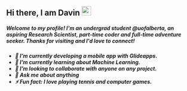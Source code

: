 ## Hi there, I am Davin <img src="https://media.giphy.com/media/hvRJCLFzcasrR4ia7z/giphy.gif" width="25px">
<h5> Welcome to my profile! I'm an undergrad student @uofalberta, an aspiring Research Scientist, part-time coder and full-time adventure seeker. Thanks for visiting and I'd love to connect!<h5/>
<ul>  
 <li> 🔭 I’m currently developing a mobile app with Glideapps.</li>
 <li> 🌱 I’m currently learning about Machine Learning.</li>
 <li> 👯 I’m looking to collaborate with anyone on any project.</li>
 <li> 💬 Ask me about anything </li>
 <li> ⚡ Fun fact: I love playing tennis and computer games. </li> 
<ul>
<!---
bc-davin/bc-davin is a ✨ special ✨ repository because its `README.md` (this file) appears on your GitHub profile.
You can click the Preview link to take a look at your changes.
--->
